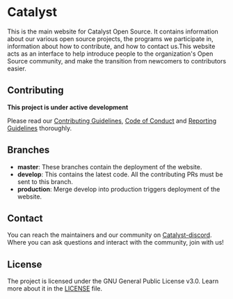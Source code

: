 # Catalyst

This is the main website for Catalyst Open Source. It contains information about our various open source projects, the programs we participate in, information about how to contribute, and how to contact us.This website acts as an interface to help introduce people to the organization's Open Source community, and make the transition from newcomers to contributors easier.

## Contributing

**This project is under active development**

Please read our [Contributing Guidelines](https://github.com/Catalyst-SMVD/Catalyst/blob/master/contributing%20guidelines.md), [Code of Conduct](https://github.com/Catalyst-SMVD/Catalyst/blob/master/Code%20of%20Conduct.md) and [Reporting Guidelines](https://github.com/Catalyst-SMVD/Catalyst/blob/master/Reporting_guidelines.md) thoroughly.

## Branches

- **master**: These branches contain the deployment of the website.
- **develop**: This contains the latest code. All the contributing PRs must be sent to this branch.
- **production**: Merge develop into production triggers deployment of the website.

## Contact

You can reach the maintainers and our community on [Catalyst-discord](https://discord.gg/dHtDhHa).  Where you can ask questions and interact with the community, join with us!

## License

The project is licensed under the GNU General Public License v3.0. Learn more about it in the [LICENSE](https://github.com/Catalyst-SMVD/Catalyst/blob/master/LICENSE) file.
